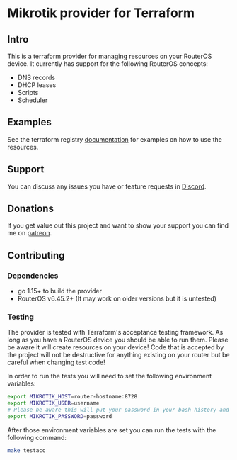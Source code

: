 # Mikrotik provider for Terraform 

## Intro

This is a terraform provider for managing resources on your RouterOS device. It currently has support for the following RouterOS concepts:
- DNS records
- DHCP leases
- Scripts
- Scheduler

## Examples

See the terraform registry [documentation](https://registry.terraform.io/providers/ddelnano/mikrotik/latest/docs) for examples on how to use the resources.

## Support

You can discuss any issues you have or feature requests in [Discord](https://discord.gg/ZpNq8ez).

## Donations

If you get value out this project and want to show your support you can find me on [patreon](https://www.patreon.com/ddelnano).

## Contributing

### Dependencies
- go 1.15+ to build the provider
- RouterOS v6.45.2+ (It may work on older versions but it is untested)

### Testing

The provider is tested with Terraform's acceptance testing framework. As long as you have a RouterOS device you should be able to run them. Please be aware it will create resources on your device! Code that is accepted by the project will not be destructive for anything existing on your router but be careful when changing test code!

In order to run the tests you will need to set the following environment variables:
```bash
export MIKROTIK_HOST=router-hostname:8728
export MIKROTIK_USER=username
# Please be aware this will put your password in your bash history and is not safe
export MIKROTIK_PASSWORD=password
```

After those environment variables are set you can run the tests with the following command:
```bash
make testacc
```
